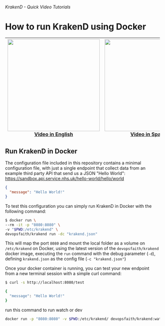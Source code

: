 ###### KrakenD - Quick Video Tutorials

# How to run KrakenD using Docker

<div align="center">

| <a href="https://youtu.be/NOdNu5JEcrw"><img src="https://i.ytimg.com/vi/NOdNu5JEcrw/maxresdefault.jpg" width="300" heigth="300"></a><br>[Video in English](https://youtu.be/NOdNu5JEcrw) | <a href="https://youtu.be/UXU2--NQ4TA"><img src="https://i.ytimg.com/vi/UXU2--NQ4TA/maxresdefault.jpg" width="300" heigth="300"></a><br>[Video in Spanish](https://youtu.be/UXU2--NQ4TA) |
| ---------------------------------------------------------------------------------------------------------------------------------------------------------------------------------------- | ---------------------------------------------------------------------------------------------------------------------------------------------------------------------------------------- |

</div>

## Run KrakenD in Docker

The configuration file included in this repository contains a minimal configuration file, with just a single endpoint that collect data from an example third party API that send us a JSON "Hello World": https://sandbox.api.service.nhs.uk/hello-world/hello/world

```json
{
  "message": "Hello World!"
}
```

To test this configuration you can simply run KrakenD in Docker with the following command:

```bash
$ docker run \
--rm -it -p "8080:8080" \
-v "$PWD:/etc/krakend" \
devopsfaith/krakend run -dc "krakend.json"
```

This will map the port `8080` and mount the local folder as a volume on `/etc/krakend` on Docker, using the latest version of the `devopsfaith/krakend` docker image, executing the `run` command with the debug parameter (`-d`), defining `krakend.json` as the config file (`-c "krakend.json"`)

Once your docker container is running, you can test your new endpoint from a new terminal session with a simple curl command:

```bash
$ curl -s http://localhost:8080/test

{
  "message": "Hello World!"
}
```

run this command to run watch or dev

```bash
docker run -p "8080:8080" -v $PWD:/etc/krakend/ devopsfaith/krakend:watch run -c krakend.json
```
